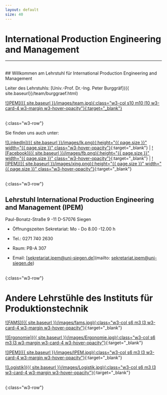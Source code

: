 ```yaml
---
layout: default
size: 40
---
```



# International Production Engineering and Management

---

<br>
## Willkommen am Lehrstuhl für International Production Engineering and Management

<br>

Leiter des Lehrstuhls: [Univ.-Prof. Dr.-Ing. Peter Burggräf]({{ site.baseurl}}/team/burggraef.html)
<br>


[![IPEM]({{ site.baseurl }}/images/team.jpg){:class="w3-col s10 m10 l10 w3-card-4 w3-margin w3-hover-opacity"}{:target="_blank"}]({{site.baseurl}}/about)

<br>
{:class="w3-row"}
<br>

Sie finden uns auch unter:
<br>

[![LinkedIn]({{ site.baseurl }}/images/lk.png){:height="{{ page.size }}" width="{{ page.size }}" class="w3-hover-opacity"}](https://jm.linkedin.com/company/international-production-engineering-and-management-ipem-der-universit%C3%A4t-siegen?trk=similar-pages_result-card_full-click){:target="_blank"} | [![Facebook]({{ site.baseurl }}/images/fb.png){:height="{{ page.size }}" width="{{ page.size }}" class="w3-hover-opacity"}](https://de-de.facebook.com/unisiegen.ipem/){:target="_blank"} | [![IPEM]({{ site.baseurl }}/images/xing.png){:height="{{ page.size }}" width="{{ page.size }}" class="w3-hover-opacity"}](https://www.xing.com/companies/lehrstuhlf%C3%BCrinternationalproductionengineeringandmanagement){:target="_blank"}

<!-- Below a template for autosize images with: {:class="w3-col s1 m1 l1 w3-card-4 w3-margin w3-hover-opacity"}

[![IPEM]({{ site.baseurl }}/images/xing.png){:class="w3-col s1 m1 l1 w3-card-4 w3-margin w3-hover-opacity"}](https://www.xing.com/companies/lehrstuhlf%C3%BCrinternationalproductionengineeringandmanagement){:target="_blank"}
-->

<br>
{:class="w3-row"}
<br>

## Lehrstuhl International Production Engineering and Management (IPEM)
Paul-Bonatz-Straße 9 -11
D-57076 Siegen

- Öffnungszeiten Sekretariat: Mo - Do 8.00 -12.00 h

- Tel.: 0271 740 2630

- Raum: PB-A 307 

- Email: [sekretariat.ipem@uni-siegen.de](mailto: sekretariat.ipem@uni-siegen.de) 

<br>
{:class="w3-row"}
<br>

# Andere Lehrstühle des Instituts für Produktionstechnik

[![FAMS]({{ site.baseurl }}/images/fams.jpg){:class="w3-col s6 m3 l3 w3-card-4 w3-margin w3-hover-opacity"}](https://fams.mb.uni-siegen.de/){:target="_blank"}

[![Ergonomie]({{ site.baseurl }}/images/Ergonomie.jpg){:class="w3-col s6 m3 l3 w3-margin w3-card-4 w3-hover-opacity"}](http://www.mb.uni-siegen.de/ergonomie/?lang=de){:target="_blank"}

[![IPEM]({{ site.baseurl }}/images/IPEM.jpg){:class="w3-col s6 m3 l3 w3-card-4 w3-margin w3-hover-opacity"}](http://www.mb.uni-siegen.de/ist1/?lang=de){:target="_blank"}

[![Logistik]({{ site.baseurl }}/images/Logistik.jpg){:class="w3-col s6 m3 l3 w3-card-4 w3-margin w3-hover-opacity"}](http://www.mb.uni-siegen.de/logistik/?lang=de){:target="_blank"}

<br>
{:class="w3-row"}
<br>


